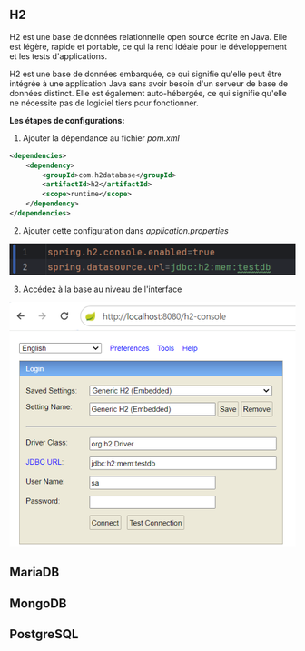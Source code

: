 ## H2

H2 est une base de données relationnelle open source écrite en Java. Elle est légère, rapide et portable, ce qui la rend idéale pour le développement et les tests d'applications.

H2 est une base de données embarquée, ce qui signifie qu'elle peut être intégrée à une application Java sans avoir besoin d'un serveur de base de données distinct. Elle est également auto-hébergée, ce qui signifie qu'elle ne nécessite pas de logiciel tiers pour fonctionner.

**Les étapes de configurations:**

1. Ajouter la dépendance au fichier *pom.xml*
``` xml
<dependencies>
    <dependency>
        <groupId>com.h2database</groupId>
        <artifactId>h2</artifactId>
        <scope>runtime</scope>
    </dependency>
</dependencies>
```
2. Ajouter cette configuration dans *application.properties*

![Configuration de H2](../../img/h2_properties.png)

3. Accédez à la base au niveau de l'interface

![Console H2](../../img/h2_console.png)


## MariaDB

## MongoDB

## PostgreSQL
